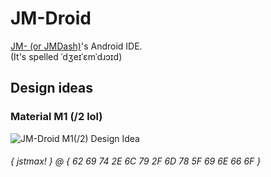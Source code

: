 # JM-Droid
[JM- (or JMDash)](https://github.com/maxwastakenyt/jmdash)'s Android IDE. \
(It's spelled ˈdʒeɪˈɛmˈdɹɔɪd)

## Design ideas
### Material M1 (/2 lol)
![JM-Droid M1(/2) Design Idea](https://github.com/user-attachments/assets/ef1c1e38-5a8c-4f12-ad8f-13a3cf2bc6ce)

###### { jstmax! } @ { 62 69 74 2E 6C 79 2F 6D 78 5F 69 6E 66 6F }

